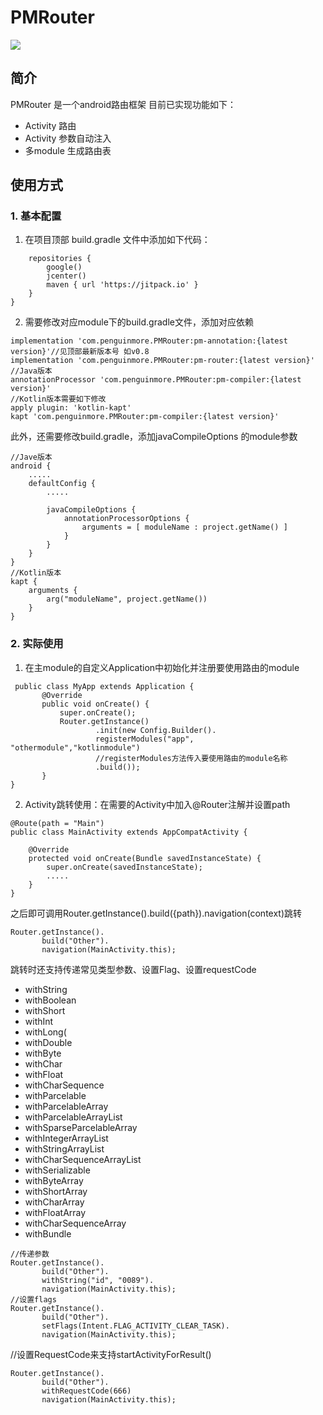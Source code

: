 # PMRouter
[![](https://jitpack.io/v/com.penguinmore/PMRouter.svg)](https://jitpack.io/#com.penguinmore/PMRouter)

## 简介
PMRouter 是一个android路由框架 目前已实现功能如下：
* Activity 路由
* Activity 参数自动注入
* 多module 生成路由表

## 使用方式

### 1. 基本配置

1. 在项目顶部 build.gradle 文件中添加如下代码：

```allprojects {
    repositories {
        google()
        jcenter()
        maven { url 'https://jitpack.io' }
    }
}
```
2. 需要修改对应module下的build.gradle文件，添加对应依赖

```
implementation 'com.penguinmore.PMRouter:pm-annotation:{latest version}'//见顶部最新版本号 如v0.8
implementation 'com.penguinmore.PMRouter:pm-router:{latest version}'
//Java版本
annotationProcessor 'com.penguinmore.PMRouter:pm-compiler:{latest version}'
//Kotlin版本需要如下修改
apply plugin: 'kotlin-kapt'
kapt 'com.penguinmore.PMRouter:pm-compiler:{latest version}'
```

此外，还需要修改build.gradle，添加javaCompileOptions 的module参数

```
//Jave版本
android {
    .....
    defaultConfig {
        .....

        javaCompileOptions {
            annotationProcessorOptions {
                arguments = [ moduleName : project.getName() ]
            }
        }
    }
}
//Kotlin版本
kapt {
    arguments {
        arg("moduleName", project.getName())
    }
}
```

### 2. 实际使用

1. 在主module的自定义Application中初始化并注册要使用路由的module

```
 public class MyApp extends Application {
       @Override
       public void onCreate() {
           super.onCreate();
           Router.getInstance()
                   .init(new Config.Builder().
                   registerModules("app", "othermodule","kotlinmodule")
                   //registerModules方法传入要使用路由的module名称
                   .build());
       }
}
```

2. Activity跳转使用：在需要的Activity中加入@Router注解并设置path

```
@Route(path = "Main")
public class MainActivity extends AppCompatActivity {

    @Override
    protected void onCreate(Bundle savedInstanceState) {
        super.onCreate(savedInstanceState);
        .....
    }
}
```
之后即可调用Router.getInstance().build({path}).navigation(context)跳转

```
Router.getInstance().
       build("Other").
       navigation(MainActivity.this);
```

跳转时还支持传递常见类型参数、设置Flag、设置requestCode
* withString
* withBoolean
* withShort
* withInt
* withLong(
* withDouble
* withByte
* withChar
* withFloat
* withCharSequence
* withParcelable
* withParcelableArray
* withParcelableArrayList
* withSparseParcelableArray
* withIntegerArrayList
* withStringArrayList
* withCharSequenceArrayList
* withSerializable
* withByteArray
* withShortArray
* withCharArray
* withFloatArray
* withCharSequenceArray
* withBundle

```
//传递参数
Router.getInstance().
       build("Other").
       withString("id", "0089").
       navigation(MainActivity.this);
//设置flags
Router.getInstance().
       build("Other").
       setFlags(Intent.FLAG_ACTIVITY_CLEAR_TASK).
       navigation(MainActivity.this);
```
//设置RequestCode来支持startActivityForResult()
```
Router.getInstance().
       build("Other").
       withRequestCode(666)
       navigation(MainActivity.this);
```



